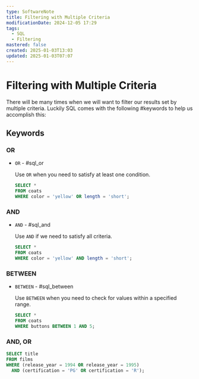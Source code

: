 ```yaml
---
type: SoftwareNote
title: Filtering with Multiple Criteria
modificationDate: 2024-12-05 17:29
tags:
  - SQL
  - Filtering
mastered: false
created: 2025-01-03T13:03
updated: 2025-01-03T07:07
---
```


# Filtering with Multiple Criteria

There will be many times when we will want to filter our results set by multiple criteria. Luckily SQL comes with the following #keywords to help us accomplish this:

## Keywords

### OR

- `OR` - #sql_or 

    Use `OR` when you need to satisfy at least one condition.

    ```sql
    SELECT *
    FROM coats
    WHERE color = 'yellow' OR length = 'short';
    ```

### AND

- `AND` - #sql_and 

    Use `AND` if we need to satisfy all criteria.

    ```sql
    SELECT *
    FROM coats
    WHERE color = 'yellow' AND length = 'short';
    ```

### BETWEEN

- `BETWEEN` - #sql_between 

    Use `BETWEEN` when you need to check for values within a specified range.

    ```sql
    SELECT *
    FROM coats
    WHERE buttons BETWEEN 1 AND 5;
    ```

### AND, OR

```sql
SELECT title
FROM films
WHERE (release_year = 1994 OR release_year = 1995)
  AND (certification = 'PG' OR certification = 'R');
```

